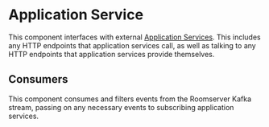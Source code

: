 # Application Service

This component interfaces with external [Application
Services](https://chat.docs.dingshunyu.top/spec/application_service/unstable.html).
This includes any HTTP endpoints that application services call, as well as talking
to any HTTP endpoints that application services provide themselves.

## Consumers

This component consumes and filters events from the Roomserver Kafka stream, passing on any necessary events to subscribing application services.
